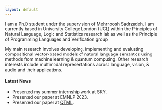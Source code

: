 ```yaml
---
layout: default
---
```


I am a Ph.D student under the supervision of Mehrnoosh Sadrzadeh. I am currently based in University College London (UCL) within the Principles of Natural Language, Logic and Statistics research lab as well as the Principle of Programming Languages and Verification group.

My main research involves developing, implementing and evaluating compositional vector-based models of natural language semantics using methods from machine learning & quantum computing. Other research interests include multimodal representations across language, vision, & audio and their applications.

#### Latest News

*   Presented my summer internship work at SKY.
*   Presented our paper at EMNLP 2023.
*   Presented our paper at [QTML](https://qtml-2023.web.cern.ch/).

